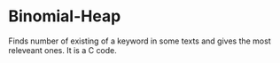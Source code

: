 # Binomial-Heap
Finds number of existing of a keyword in some texts and gives the most releveant ones.
It is a C code.
